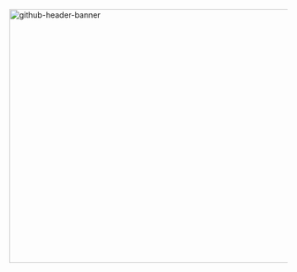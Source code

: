 
<img width="1700" height="460" alt="github-header-banner" src="https://github.com/user-attachments/assets/971f7144-ea03-42d1-9b2e-7e505f24a0ad" />

